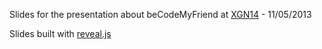 Slides for the presentation about beCodeMyFriend at [XGN14](http://www.xuventudegalicia.net/) - 11/05/2013

Slides built with [reveal.js]("https://github.com/hakimel/reveal.js/")